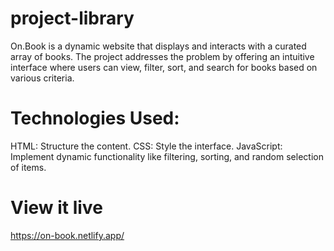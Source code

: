 # project-library

On.Book is a dynamic website that displays and interacts with a curated array of books. The project addresses the problem by offering an intuitive interface where users can view, filter, sort, and search for books based on various criteria.

# Technologies Used:

HTML: Structure the content.
CSS: Style the interface.
JavaScript: Implement dynamic functionality like filtering, sorting, and random selection of items.

# View it live

https://on-book.netlify.app/
